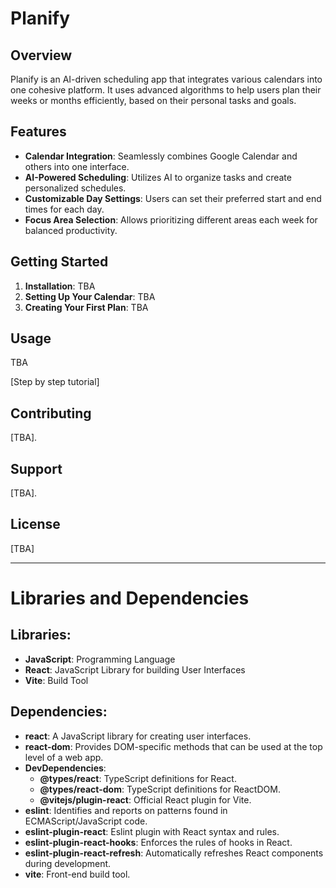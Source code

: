 # Planify

## Overview

Planify is an AI-driven scheduling app that integrates various calendars into one cohesive platform. It uses advanced algorithms to help users plan their weeks or months efficiently, based on their personal tasks and goals.

## Features

- **Calendar Integration**: Seamlessly combines Google Calendar and others into one interface.
- **AI-Powered Scheduling**: Utilizes AI to organize tasks and create personalized schedules.
- **Customizable Day Settings**: Users can set their preferred start and end times for each day.
- **Focus Area Selection**: Allows prioritizing different areas each week for balanced productivity.

## Getting Started

1. **Installation**: TBA
2. **Setting Up Your Calendar**: TBA
3. **Creating Your First Plan**: TBA

## Usage

TBA

[Step by step tutorial]

## Contributing

[TBA].

## Support

[TBA].

## License

[TBA]

---

# Libraries and Dependencies

## Libraries:
- **JavaScript**: Programming Language
- **React**: JavaScript Library for building User Interfaces
- **Vite**: Build Tool

## Dependencies:
- **react**: A JavaScript library for creating user interfaces.
- **react-dom**: Provides DOM-specific methods that can be used at the top level of a web app.
- **DevDependencies**:
  - **@types/react**: TypeScript definitions for React.
  - **@types/react-dom**: TypeScript definitions for ReactDOM.
  - **@vitejs/plugin-react**: Official React plugin for Vite.
- **eslint**: Identifies and reports on patterns found in ECMAScript/JavaScript code.
- **eslint-plugin-react**: Eslint plugin with React syntax and rules.
- **eslint-plugin-react-hooks**: Enforces the rules of hooks in React.
- **eslint-plugin-react-refresh**: Automatically refreshes React components during development.
- **vite**: Front-end build tool.
